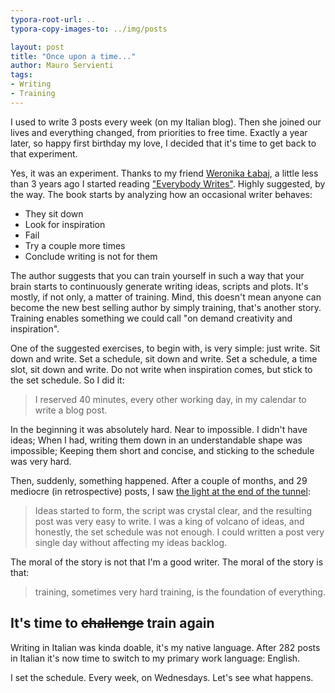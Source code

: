 ```yaml
---
typora-root-url: ..
typora-copy-images-to: ../img/posts

layout: post
title: "Once upon a time..."
author: Mauro Servienti
tags:
- Writing
- Training
---
```


I used to write 3 posts every week (on my Italian blog). Then she joined our lives and everything changed, from priorities to free time. Exactly a year later, so happy first birthday my love, I decided that it's time to get back to that experiment.

Yes, it was an experiment. Thanks to my friend [Weronika Łabaj](https://twitter.com/weralabaj), a little less than 3 years ago I started reading ["Everybody Writes"](https://www.amazon.com/Everybody-Writes-Go-Creating-Ridiculously/dp/1118905555). Highly suggested, by the way. The book starts by analyzing how an occasional writer behaves:

* They sit down
* Look for inspiration
* Fail
* Try a couple more times
* Conclude writing is not for them

The author suggests that you can train yourself in such a way that your brain starts to continuously generate writing ideas, scripts and plots. It's mostly, if not only, a matter of training. Mind, this doesn't mean anyone can become the new best selling author by simply training, that's another story. Training enables something we could call "on demand creativity and inspiration".

One of the suggested exercises, to begin with, is very simple: just write. Sit down and write. Set a schedule, sit down and write. Set a schedule, a time slot, sit down and write. Do not write when inspiration comes, but stick to the set schedule. So I did it:

> I reserved 40 minutes, every other working day, in my calendar to write a blog post.

In the beginning it was absolutely hard. Near to impossible. I didn't have ideas; When I had, writing them down in an understandable shape was impossible; Keeping them short and concise, and sticking to the schedule was very hard.

Then, suddenly, something happened. After a couple of months, and 29 mediocre (in retrospective) posts, I saw [the light at the end of the tunnel](https://www.youtube.com/watch?v=u-UoGYc906c):

> Ideas started to form, the script was crystal clear, and the resulting post was very easy to write. I was a king of volcano of ideas, and honestly, the set schedule was not enough. I could written a post very single day without affecting my ideas backlog.

The moral of the story is not that I'm a good writer. The moral of the story is that:

> training, sometimes very hard training, is the foundation of everything.

## It's time to ~~challenge~~ train again

Writing in Italian was kinda doable, it's my native language. After 282 posts in Italian it's now time to switch to my primary work language: English.

I set the schedule. Every week, on Wednesdays. Let's see what happens.
